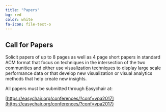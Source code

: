 ```yaml
---
title: "Papers"
bg: red
color: white
fa-icon: file-text-o
---
```


## Call for Papers

Solicit papers of up to 8 pages as well as 4 page short papers in standard ACM
format that focus on techniques in the intersection of the two communities and
either use visualization techniques to display large scale performance data or
that develop new visualization or visual analytics methods that help create new
insights.

All papers must be submitted through Easychair at:

[https://easychair.org/conferences/?conf=vpa2017](https://easychair.org/conferences/?conf=vpa2017)

